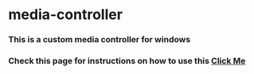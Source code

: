# media-controller

### This is a custom media controller for windows
### Check this page for instructions on how to use this [Click Me](https://ar07.ml/mediacontroller)
